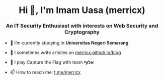 <h1 align="center">Hi 👋, I'm Imam Uasa (merricx)</h1>
<h3 align="center">An IT Security Enthusiast with interests on Web Security and Cryptography</h3>

- 🌱 I’m currently studying in **Universitas Negeri Semarang**

- 📝 I sometimes write articles on [merricx.github.io/blog](merricx.github.io/blog)

- 🚩 I play Capture the Flag with team **אלוף**

- 📫 How to reach me: [t.me/merricx](Telegram)
